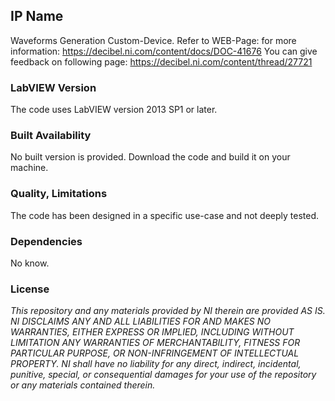 ## IP Name ##

Waveforms Generation Custom-Device.
Refer to WEB-Page: for more information:
https://decibel.ni.com/content/docs/DOC-41676
You can give feedback on following page:
https://decibel.ni.com/content/thread/27721

### LabVIEW Version ###

The code uses LabVIEW version 2013 SP1 or later.

### Built Availability ###

No built version is provided. Download the code and build it on your machine.

### Quality, Limitations ###

The code has been designed in a specific use-case and not deeply tested.

### Dependencies ###

No know.

### License ###

*This repository and any materials provided by NI therein are provided AS IS. NI DISCLAIMS ANY AND ALL LIABILITIES FOR AND MAKES NO WARRANTIES, EITHER EXPRESS OR IMPLIED, INCLUDING WITHOUT LIMITATION ANY WARRANTIES OF MERCHANTABILITY, FITNESS FOR  PARTICULAR PURPOSE, OR NON-INFRINGEMENT OF INTELLECTUAL PROPERTY. NI shall have no liability for any direct, indirect, incidental, punitive, special, or consequential damages for your use of the repository or any materials contained therein.*